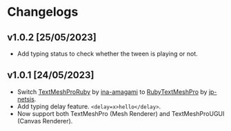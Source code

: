 # Changelogs

## v1.0.2 [25/05/2023]

- Add typing status to check whether the tween is playing or not.

## v1.0.1 [24/05/2023]

- Switch [TextMeshProRuby](https://github.com/ina-amagami/TextMeshProRuby "TextMeshProRuby") by [ina-amagami](https://github.com/ina-amagami "ina-amagami") to [RubyTextMeshPro](https://github.com/jp-netsis/RubyTextMeshPro "RubyTextMeshPro") by [jp-netsis](https://github.com/jp-netsis "jp-netsis").
- Add typing delay feature. `<delay=x>hello</delay>`.
- Now support both TextMeshPro (Mesh Renderer) and TextMeshProUGUI (Canvas Renderer).

